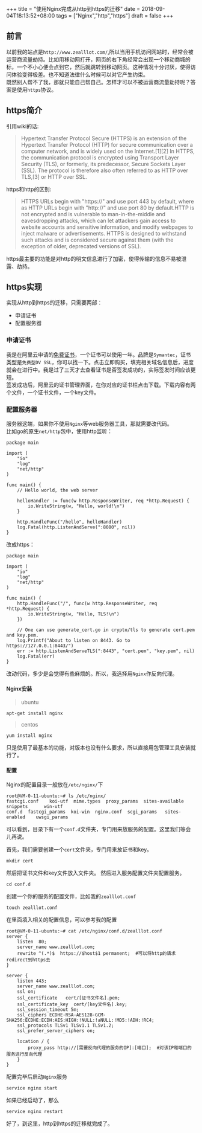 +++
title = "使用Nginx完成从http到https的迁移"
date = 2018-09-04T18:13:52+08:00
tags = ["Nginx","http","https"]
draft = false
+++

## 前言  
以前我的站点是`http://www.zealllot.com/`,所以当用手机访问网站时，经常会被运营商流量劫持。比如用移动网打开，网页的右下角经常会出现一个移动商城的标，一个不小心便会点到它，然后就跳转到移动网页。这种情况十分讨厌，使得访问体验变得极差。也不知道法律什么时候可以对它产生约束。  
既然别人帮不了我，那就只能自己帮自己。怎样才可以不被运营商流量劫持呢？答案是使用`https`协议。
## https简介
引用wiki的话:  

> Hypertext Transfer Protocol Secure (HTTPS) is an extension of the Hypertext Transfer Protocol (HTTP) for secure communication over a computer network, and is widely used on the Internet.[1][2] In HTTPS, the communication protocol is encrypted using Transport Layer Security (TLS), or formerly, its predecessor, Secure Sockets Layer (SSL). The protocol is therefore also often referred to as HTTP over TLS,[3] or HTTP over SSL.

https和http的区别:  

> HTTPS URLs begin with "https://" and use port 443 by default, where as HTTP URLs begin with "http://" and use port 80 by default.HTTP is not encrypted and is vulnerable to man-in-the-middle and eavesdropping attacks, which can let attackers gain access to website accounts and sensitive information, and modify webpages to inject malware or advertisements. HTTPS is designed to withstand such attacks and is considered secure against them (with the exception of older, deprecated versions of SSL).
    
https最主要的功能是对http的明文信息进行了加密，使得传输的信息不易被泄露、劫持。  
## https实现  
实现从http到https的迁移，只需要两部：
* 申请证书
* 配置服务器  
### 申请证书  
我是在阿里云申请的[免费证书][]，一个证书可以使用一年。品牌是`Symantec`，证书类型是`免费型DV SSL`，你可以找一下。点击立即购买，填完相关域名信息后，进度就会在进行中。我是过了三天才去查看证书是否签发成功的，实际签发时间应该更短。  
签发成功后，阿里云的证书管理界面，在你对应的证书栏点击下载。下载内容有两个文件，一个证书文件，一个key文件。

[免费证书]:https://common-buy.aliyun.com/?spm=5176.2020520163.cas.1.47d72b7afq7NL0&commodityCode=cas#/buy  
### 配置服务器  
服务器这端，如果你不使用`Nginx`等web服务器工具，那就需要改代码。  
比如go的原生`net/http`包中，使用http监听：  

    package main
    
    import (
    	"io"
    	"log"
    	"net/http"
    )
    
    func main() {
    	// Hello world, the web server
    
    	helloHandler := func(w http.ResponseWriter, req *http.Request) {
    		io.WriteString(w, "Hello, world!\n")
    	}
    
    	http.HandleFunc("/hello", helloHandler)
    	log.Fatal(http.ListenAndServe(":8080", nil))
    }
改成https：
    
    package main
    
    import (
    	"io"
    	"log"
    	"net/http"
    )
    
    func main() {
    	http.HandleFunc("/", func(w http.ResponseWriter, req *http.Request) {
    		io.WriteString(w, "Hello, TLS!\n")
    	})
    
    	// One can use generate_cert.go in crypto/tls to generate cert.pem and key.pem.
    	log.Printf("About to listen on 8443. Go to https://127.0.0.1:8443/")
    	err := http.ListenAndServeTLS(":8443", "cert.pem", "key.pem", nil)
    	log.Fatal(err)
    }  
改动代码，多少是会觉得有些麻烦的。所以，我选择用`Nginx`作反向代理。  
#### Nginx安装
>ubuntu  

    apt-get install nginx
>centos  

    yum install nginx 
只是使用了最基本的功能，对版本也没有什么要求，所以直接用包管理工具安装就行了。
#### 配置
Nginx的配置目录一般放在`/etc/nginx/`下

    root@VM-0-11-ubuntu:~# ls /etc/nginx/
    fastcgi.conf    koi-utf  mime.types  proxy_params  sites-available  snippets      win-utf
    conf.d  fastcgi_params  koi-win  nginx.conf  scgi_params   sites-enabled    uwsgi_params
可以看到，目录下有一个`conf.d`文件夹，专门用来放服务的配置。这里我们等会儿再说。  
  
首先，我们需要创建一个`cert`文件夹，专门用来放证书和key。
    
    mkdir cert
然后把证书文件和key文件放入文件夹。
然后进入服务配置文件夹配置服务。
    
    cd conf.d
创建一个你的服务的配置文件，比如我的`zealllot.conf`  
    
    touch zealllot.conf
在里面填入相关的配置信息，可以参考我的配置  
    
    root@VM-0-11-ubuntu:~# cat /etc/nginx/conf.d/zealllot.conf
    server {
        listen  80;
        server_name www.zealllot.com;
        rewrite ^(.*)$  https://$host$1 permanent;  #可以将http的请求redirect到https去
    }
    
    server {
        listen 443;
        server_name www.zealllot.com;
        ssl on;
        ssl_certificate   cert/[证书文件名].pem;
        ssl_certificate_key  cert/[key文件名].key;
        ssl_session_timeout 5m;
        ssl_ciphers ECDHE-RSA-AES128-GCM-SHA256:ECDHE:ECDH:AES:HIGH:!NULL:!aNULL:!MD5:!ADH:!RC4;
        ssl_protocols TLSv1 TLSv1.1 TLSv1.2;
        ssl_prefer_server_ciphers on;
    
        location / {
            proxy_pass http://[需要反向代理的服务的IP]:[端口];  #对该IP和端口的服务进行反向代理
        }
    }
配置完毕后启动`Nginx`服务

    service nginx start
如果已经启动了，那么
    
    service nginx restart  
好了，到这里，http到https的迁移就完成了。
